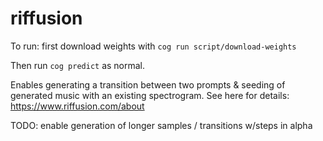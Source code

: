 # riffusion

To run: first download weights with `cog run script/download-weights`

Then run `cog predict` as normal. 

Enables generating a transition between two prompts & seeding of generated music with an existing spectrogram. See here for details: https://www.riffusion.com/about

TODO: enable generation of longer samples / transitions w/steps in alpha 